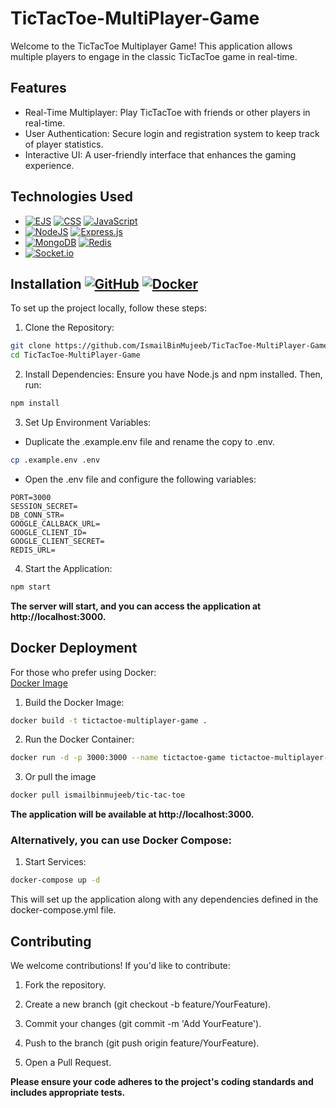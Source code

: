 # TicTacToe-MultiPlayer-Game
Welcome to the TicTacToe Multiplayer Game! This application allows multiple players to engage in the classic TicTacToe game in real-time.

## Features
- Real-Time Multiplayer: Play TicTacToe with friends or other players in real-time.
- User Authentication: Secure login and registration system to keep track of player statistics.
- Interactive UI: A user-friendly interface that enhances the gaming experience.
## Technologies Used
- [![EJS](https://img.shields.io/badge/EJS-2B2E3A?logo=EJS&logoColor=fff)](#) [![CSS](https://img.shields.io/badge/CSS-1572B6?logo=css3&logoColor=fff)](#) [![JavaScript](https://img.shields.io/badge/JavaScript-F7DF1E?logo=javascript&logoColor=000)](#)
- [![NodeJS](https://img.shields.io/badge/Node.js-6DA55F?logo=node.js&logoColor=white)](#) [![Express.js](https://img.shields.io/badge/Express.js-%23404d59.svg?logo=express&logoColor=%2361DAFB)](#)
- [![MongoDB](https://img.shields.io/badge/MongoDB-%234ea94b.svg?logo=mongodb&logoColor=white)](#) [![Redis](https://img.shields.io/badge/Redis-%23DD0031.svg?logo=redis&logoColor=white)](#)
- [![Socket.io](https://img.shields.io/badge/Socket.io-3C3C3D?logo=Socket.io&logoColor=white)](#)

## Installation [![GitHub](https://img.shields.io/badge/-%23121011.svg?logo=github&logoColor=white)](#installation) [![Docker](https://img.shields.io/badge/-2496ED?logo=docker&logoColor=fff)](#docker-deployment)
To set up the project locally, follow these steps:

1. Clone the Repository:

```bash
git clone https://github.com/IsmailBinMujeeb/TicTacToe-MultiPlayer-Game.git
cd TicTacToe-MultiPlayer-Game
```
2. Install Dependencies: Ensure you have Node.js and npm installed. Then, run:
```bash
npm install
```
3. Set Up Environment Variables:

- Duplicate the .example.env file and rename the copy to .env.
```bash
cp .example.env .env
```
- Open the .env file and configure the following variables:
```env
PORT=3000
SESSION_SECRET=
DB_CONN_STR=
GOOGLE_CALLBACK_URL=
GOOGLE_CLIENT_ID=
GOOGLE_CLIENT_SECRET=
REDIS_URL=
```
4. Start the Application:
```bash
npm start
```
**The server will start, and you can access the application at http://localhost:3000.**

## Docker Deployment
For those who prefer using Docker:\
[Docker Image](https://hub.docker.com/r/ismailbinmujeeb/tic-tac-toe)
1. Build the Docker Image:

```bash
docker build -t tictactoe-multiplayer-game .
```

2. Run the Docker Container:
```bash
docker run -d -p 3000:3000 --name tictactoe-game tictactoe-multiplayer-game
```

3. Or pull the image

```bash
docker pull ismailbinmujeeb/tic-tac-toe
```

**The application will be available at http://localhost:3000.**

### Alternatively, you can use Docker Compose:

1. Start Services:
```bash
docker-compose up -d
```
This will set up the application along with any dependencies defined in the docker-compose.yml file.

## Contributing
We welcome contributions! If you'd like to contribute:

1. Fork the repository.

2. Create a new branch (git checkout -b feature/YourFeature).

3. Commit your changes (git commit -m 'Add YourFeature').

4. Push to the branch (git push origin feature/YourFeature).

5. Open a Pull Request.

**Please ensure your code adheres to the project's coding standards and includes appropriate tests.**